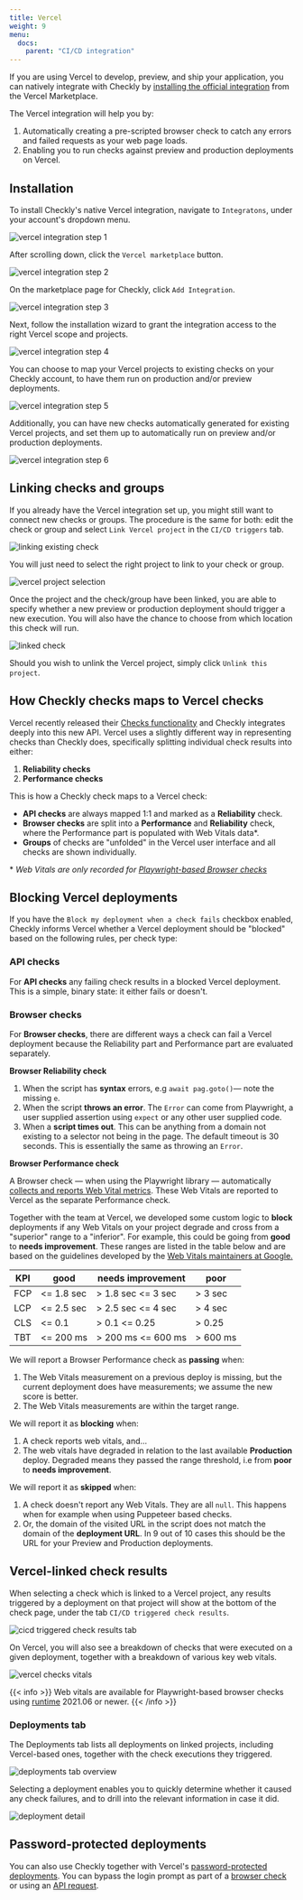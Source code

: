 ```yaml
---
title: Vercel
weight: 9
menu:
  docs:
    parent: "CI/CD integration"
---
```


If you are using Vercel to develop, preview, and ship your application, you can natively integrate with Checkly by [installing the official integration](https://vercel.com/integrations/checkly) from the Vercel Marketplace.

The Vercel integration will help you by:

1. Automatically creating a pre-scripted browser check to catch any errors and failed requests as your web page loads.
2. Enabling you to run checks against preview and production deployments on Vercel.

## Installation

To install Checkly's native Vercel integration, navigate to `Integratons`, under your account's dropdown menu.

![vercel integration step 1](/docs/images/cicd/vercel/vercel_step1a.png)

After scrolling down, click the `Vercel marketplace` button.

![vercel integration step 2](/docs/images/cicd/vercel/vercel_step2.png)

On the marketplace page for Checkly, click `Add Integration`.

![vercel integration step 3](/docs/images/cicd/vercel/vercel_step3.png)

Next, follow the installation wizard to grant the integration access to the right Vercel scope and projects.

![vercel integration step 4](/docs/images/cicd/vercel/vercel_step4.png)

You can choose to map your Vercel projects to existing checks on your Checkly account, to have them run on production and/or preview deployments.

![vercel integration step 5](/docs/images/cicd/vercel/vercel_step5.png)

Additionally, you can have new checks automatically generated for existing Vercel projects, and set them up to automatically run on preview and/or production deployments.

![vercel integration step 6](/docs/images/cicd/vercel/vercel_step6.png)

## Linking checks and groups

If you already have the Vercel integration set up, you might still want to connect new checks or groups. The procedure is the same for both: edit the check or group and select `Link Vercel project` in the `CI/CD triggers` tab.

![linking existing check](/docs/images/cicd/vercel/vercel_existing.png)

You will just need to select the right project to link to your check or group.

![vercel project selection](/docs/images/cicd/vercel/vercel_link.png)

Once the project and the check/group have been linked, you are able to specify whether a new preview or production deployment should trigger a new execution. You will also have the chance to choose from which location this check will run.

![linked check](/docs/images/cicd/vercel/vercel_linked.png)

Should you wish to unlink the Vercel project, simply click `Unlink this project`.

## How Checkly checks maps to Vercel checks

Vercel recently released their [Checks functionality](https://vercel.com/docs/concepts/deployments/checks) and Checkly integrates deeply into this new API.
Vercel uses a slightly different way in representing checks than Checkly does, specifically splitting individual check results into either:

1. **Reliability checks**
2. **Performance checks**

This is how a Checkly check maps to a Vercel check:

- **API checks** are always mapped 1:1 and marked as a **Reliability** check.
- **Browser checks** are split into a **Performance** and **Reliability** check, where the Performance part is populated with Web Vitals data*.
- **Groups** of checks are "unfolded" in the Vercel user interface and all checks are shown individually.

&ast; *Web Vitals are only recorded for [Playwright-based Browser checks](/docs/browser-checks/tracing-web-vitals/#performance-tracing-with-web-vitals)*

## Blocking Vercel deployments

If you have the `Block my deployment when a check fails` checkbox enabled, Checkly informs Vercel whether a Vercel deployment should be "blocked" based on the following rules, per check type:

### API checks
For **API checks** any failing check results in a blocked Vercel deployment. This is a simple, binary state: it either fails or doesn't.

### Browser checks

For **Browser checks**, there are different ways a check can fail a Vercel deployment because the Reliability part and Performance part are evaluated separately.

**Browser Reliability check**

1. When the script has **syntax** errors, e.g `await pag.goto()`— note the missing `e`.
2. When the script **throws an error**. The `Error` can come from Playwright, a user supplied assertion using `expect` or any other user supplied code.
3. When a **script times out**. This can be anything from a domain not existing to a selector not being in the page. The default timeout is 30 seconds. This is essentially the same as throwing an `Error`.

**Browser Performance check**

A Browser check — when using the Playwright library — automatically [collects and reports Web Vital metrics](/docs/browser-checks/tracing-web-vitals/#performance-tracing-with-web-vitals). 
These Web Vitals are reported to Vercel as the separate Performance check.

Together with the team at Vercel, we developed some custom logic to **block** deployments if any Web Vitals on your project
degrade and cross from a "superior" range to a "inferior". For example, this could be going from **good** to **needs improvement**. 
These ranges are listed in the table below and are based on the guidelines developed by the [Web Vitals maintainers at Google.](https://web.dev/learn-web-vitals/)

| KPI | good       | needs improvement  | poor     |
|-----|------------|--------------------|----------|
| FCP | <= 1.8 sec | > 1.8 sec <= 3 sec | > 3 sec  |
| LCP | <= 2.5 sec | > 2.5 sec <= 4 sec | > 4 sec  |
| CLS | <= 0.1     | > 0.1  <= 0.25     | > 0.25   |
| TBT | <= 200 ms  | > 200 ms <= 600 ms | > 600 ms |


We will report a Browser Performance check as **passing** when:

1. The Web Vitals measurement on a previous deploy is missing, but the current deployment does have measurements; we assume the new score is better.
2. The Web Vitals measurements are within the target range.

We will report it as **blocking** when:

1. A check reports web vitals, and...
2. The web vitals have degraded in relation to the last available **Production** deploy. Degraded means they passed the range threshold, i.e from **poor** to **needs improvement**.

We will report it as **skipped** when:

1. A check doesn't report any Web Vitals. They are all `null`. This happens when for example when using Puppeteer based checks.
2. Or, the domain of the visited URL in the script does not match the domain of the **deployment URL**. In 9 out of 10 cases this should be the URL for your Preview and Production deployments.


## Vercel-linked check results 

When selecting a check which is linked to a Vercel project, any results triggered by a deployment on that project will show at the bottom of the check page, under the tab `CI/CD triggered check results`.

![cicd triggered check results tab](/docs/images/cicd/vercel/vercel_result.png)

On Vercel, you will also see a breakdown of checks that were executed on a given deployment, together with a breakdown of various key web vitals.

![vercel checks vitals](/docs/images/cicd/vercel/vercel_vitals.png)

{{< info >}}
Web vitals are available for Playwright-based browser checks using [runtime](/docs/runtimes/) 2021.06 or newer.
{{< /info >}}

### Deployments tab

The Deployments tab lists all deployments on linked projects, including Vercel-based ones, together with the check executions they triggered.

![deployments tab overview](/docs/images/cicd/vercel/vercel_deployments.png)

Selecting a deployment enables you to quickly determine whether it caused any check failures, and to drill into the relevant information in case it did.

![deployment detail](/docs/images/cicd/vercel/vercel_deployment.png)

## Password-protected deployments

You can also use Checkly together with Vercel's [password-protected deployments](https://vercel.com/docs/platform/projects#password-protection). You can bypass the login prompt as part of a [browser check](/docs/browser-checks/login-scenarios#password-protected-websites) or using an [API request](https://vercel.com/docs/platform/frequently-asked-questions#bypassing-password-protection-programmatically).
